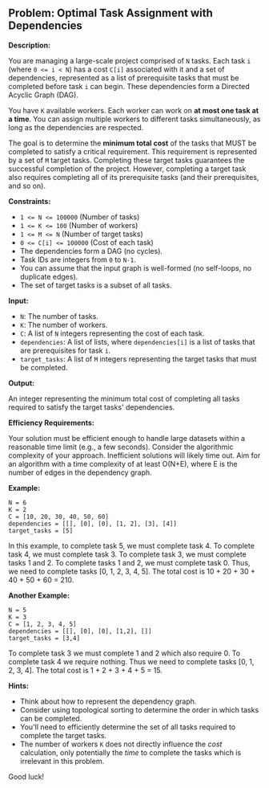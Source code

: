 ## Problem: Optimal Task Assignment with Dependencies

**Description:**

You are managing a large-scale project comprised of `N` tasks. Each task `i` (where `0 <= i < N`) has a cost `C[i]` associated with it and a set of dependencies, represented as a list of prerequisite tasks that must be completed before task `i` can begin.  These dependencies form a Directed Acyclic Graph (DAG).

You have `K` available workers. Each worker can work on **at most one task at a time**.  You can assign multiple workers to different tasks simultaneously, as long as the dependencies are respected.

The goal is to determine the **minimum total cost** of the tasks that MUST be completed to satisfy a critical requirement. This requirement is represented by a set of `M` target tasks. Completing these target tasks guarantees the successful completion of the project. However, completing a target task also requires completing all of its prerequisite tasks (and their prerequisites, and so on).

**Constraints:**

*   `1 <= N <= 100000` (Number of tasks)
*   `1 <= K <= 100` (Number of workers)
*   `1 <= M <= N` (Number of target tasks)
*   `0 <= C[i] <= 100000` (Cost of each task)
*   The dependencies form a DAG (no cycles).
*   Task IDs are integers from `0` to `N-1`.
*   You can assume that the input graph is well-formed (no self-loops, no duplicate edges).
*   The set of target tasks is a subset of all tasks.

**Input:**

*   `N`: The number of tasks.
*   `K`: The number of workers.
*   `C`: A list of `N` integers representing the cost of each task.
*   `dependencies`: A list of lists, where `dependencies[i]` is a list of tasks that are prerequisites for task `i`.
*   `target_tasks`: A list of `M` integers representing the target tasks that must be completed.

**Output:**

An integer representing the minimum total cost of completing all tasks required to satisfy the target tasks' dependencies.

**Efficiency Requirements:**

Your solution must be efficient enough to handle large datasets within a reasonable time limit (e.g., a few seconds). Consider the algorithmic complexity of your approach. Inefficient solutions will likely time out. Aim for an algorithm with a time complexity of at least O(N+E), where E is the number of edges in the dependency graph.

**Example:**

```
N = 6
K = 2
C = [10, 20, 30, 40, 50, 60]
dependencies = [[], [0], [0], [1, 2], [3], [4]]
target_tasks = [5]
```

In this example, to complete task 5, we must complete task 4. To complete task 4, we must complete task 3. To complete task 3, we must complete tasks 1 and 2. To complete tasks 1 and 2, we must complete task 0. Thus, we need to complete tasks [0, 1, 2, 3, 4, 5]. The total cost is 10 + 20 + 30 + 40 + 50 + 60 = 210.

**Another Example:**

```
N = 5
K = 3
C = [1, 2, 3, 4, 5]
dependencies = [[], [0], [0], [1,2], []]
target_tasks = [3,4]
```

To complete task 3 we must complete 1 and 2 which also require 0. To complete task 4 we require nothing.  Thus we need to complete tasks [0, 1, 2, 3, 4]. The total cost is 1 + 2 + 3 + 4 + 5 = 15.

**Hints:**

*   Think about how to represent the dependency graph.
*   Consider using topological sorting to determine the order in which tasks can be completed.
*   You'll need to efficiently determine the set of all tasks required to complete the target tasks.
*   The number of workers `K` does not directly influence the *cost* calculation, only potentially the *time* to complete the tasks which is irrelevant in this problem.

Good luck!
